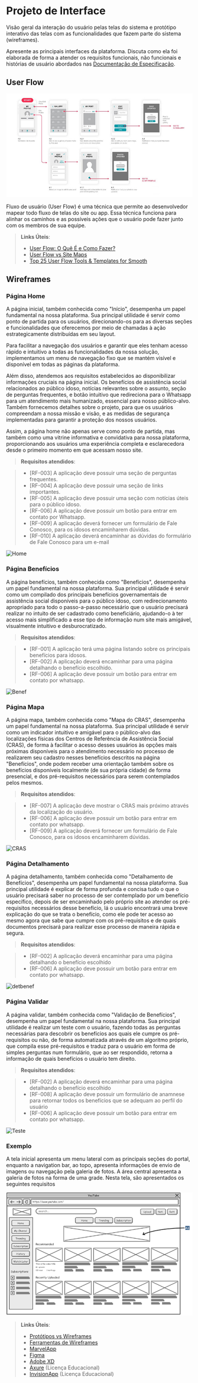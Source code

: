 
# Projeto de Interface

Visão geral da interação do usuário pelas telas do sistema e protótipo interativo das telas com as funcionalidades que fazem parte do sistema (wireframes).

 Apresente as principais interfaces da plataforma. Discuta como ela foi elaborada de forma a atender os requisitos funcionais, não funcionais e histórias de usuário abordados nas <a href="2-Especificação do Projeto.md"> Documentação de Especificação</a>.

## User Flow

![Exemplo de UserFlow](img/userflow.jpg)

Fluxo de usuário (User Flow) é uma técnica que permite ao desenvolvedor mapear todo fluxo de telas do site ou app. Essa técnica funciona para alinhar os caminhos e as possíveis ações que o usuário pode fazer junto com os membros de sua equipe.

> **Links Úteis**:
> - [User Flow: O Quê É e Como Fazer?](https://medium.com/7bits/fluxo-de-usu%C3%A1rio-user-flow-o-que-%C3%A9-como-fazer-79d965872534)
> - [User Flow vs Site Maps](http://designr.com.br/sitemap-e-user-flow-quais-as-diferencas-e-quando-usar-cada-um/)
> - [Top 25 User Flow Tools & Templates for Smooth](https://www.mockplus.com/blog/post/user-flow-tools)


## Wireframes

### Página Home

A página inicial, também conhecida como "Início", desempenha um papel fundamental na nossa plataforma. Sua principal utilidade é servir como ponto de partida para os usuários, direcionando-os para as diversas seções e funcionalidades que oferecemos por meio de chamadas à ação estrategicamente distribuídas em seu layout.

Para facilitar a navegação dos usuários e garantir que eles tenham acesso rápido e intuitivo a todas as funcionalidades da nossa solução, implementamos um menu de navegação fixo que se mantém visível e disponível em todas as páginas da plataforma.

Além disso, atendemos aos requisitos estabelecidos ao disponibilizar informações cruciais na página inicial. Os benefícios de assistência social relacionados ao público idoso, notícias relevantes sobre o assunto, seção de perguntas frequentes, e botão intuitivo que redireciona para o Whatsapp para um atendimento mais humanizado, essencial para nosso público-alvo. Também fornecemos detalhes sobre o projeto, para que os usuários compreendam a nossa missão e visão, e as medidas de segurança implementadas para garantir a proteção dos nossos usuários.

Assim, a página home não apenas serve como ponto de partida, mas também como uma vitrine informativa e convidativa para nossa plataforma, proporcionando aos usuários uma experiência completa e esclarecedora desde o primeiro momento em que acessam nosso site.

> **Requisitos atendidos**:

> - [RF-003] A aplicação deve possuir uma seção de perguntas frequentes.
> - [RF-004] A aplicação deve possuir uma seção de links importantes.
> - [RF-005] A aplicação deve possuir uma seção com notícias úteis para o público idoso.
> - [RF-006] A aplicação deve possuir um botão para entrar em contato por Whatsapp.
> - [RF-009] A aplicação deverá fornecer um formulário de Fale Conosco, para os idosos encaminharem dúvidas.
> - [RF-010] A aplicação deverá encaminhar as dúvidas do formulário de Fale Conosco para um e-mail

![Home](https://github.com/ICEI-PUC-Minas-PMV-SI/pmv-si-2024-1-pe1-t2-infosocial/assets/100433614/470b0e91-0b94-4eb7-957a-54ab16b6b2dc)

### Página Benefícios

A página benefícios, também conhecida como "Benefícios", desempenha um papel fundamental na nossa plataforma. Sua principal utilidade é servir como um compilado dos principais benefícios governamentais de assistência social disponíveis para o público idoso, com redirecionamento apropriado para todo o passo-a-passo necessário que o usuário precisará realizar no intuito de ser cadastrado como beneficiário, ajudando-o à ter acesso mais simplificado a esse tipo de informação num site mais amigável, visualmente intuitivo e desburocratizado.

> **Requisitos atendidos**:

> - [RF-001] A aplicação terá uma página listando sobre os principais benefícios para idosos.
> - [RF-002] A aplicação deverá encaminhar para uma página detalhando o benefício escolhido.
> - [RF-006] A aplicação deve possuir um botão para entrar em contato por whatsapp.


![Benef](https://github.com/ICEI-PUC-Minas-PMV-SI/pmv-si-2024-1-pe1-t2-infosocial/assets/100433614/8f3c2ec1-8f05-42b1-908f-cf5df048781e)


### Página Mapa

A página mapa, também conhecida como "Mapa do CRAS", desempenha um papel fundamental na nossa plataforma. Sua principal utilidade é servir como um indicador intuitivo e amigável para o público-alvo das localizações físicas dos Centros de Referência de Assistência Social (CRAS), de forma à facilitar o acesso desses usuários às opções mais próximas disponíveis para o atendimento necessário no processo de realizarem seu cadastro nesses benefícios descritos na página "Benefícios", onde podem receber uma orientação também sobre os benefícios disponíveis localmente (de sua própria cidade) de forma presencial, e dos pré-requisitos necessários para serem contemplados pelos mesmos.

> **Requisitos atendidos**:

> - [RF-007] A aplicação deve mostrar o CRAS mais próximo através da localização do usuário.
> - [RF-006] A aplicação deve possuir um botão para entrar em contato por whatsapp.
> - [RF-009] A aplicação deverá fornecer um formulário de Fale Conosco, para os idosos encaminharem dúvidas.

![CRAS](https://github.com/ICEI-PUC-Minas-PMV-SI/pmv-si-2024-1-pe1-t2-infosocial/assets/100433614/ea13db86-27a7-44e1-a444-b0c0fe38350d)

### Página Detalhamento

A página detalhamento, também conhecida como "Detalhamento de Benefícios", desempenha um papel fundamental na nossa plataforma. Sua principal utilidade é explicar de forma profunda e concisa tudo o que o usuário precisará saber no processo de ser contemplado por um benefício específico, depois de ser encaminhado pelo próprio site ao atender os pré-requisitos necessários desse benefício, lá o usuário encontrará uma breve explicação do que se trata o benefício, como ele pode ter acesso ao mesmo agora que sabe que cumpre com os pré-requisitos e de quais documentos precisará para realizar esse processo de maneira rápida e segura.

> **Requisitos atendidos**:

> - [RF-002] A aplicação deverá encaminhar para uma página detalhando o benefício escolhido
> - [RF-006] A aplicação deve possuir um botão para entrar em contato por whatsapp.

![detbenef](https://github.com/ICEI-PUC-Minas-PMV-SI/pmv-si-2024-1-pe1-t2-infosocial/assets/100433614/44b7aa87-60e3-4303-99c8-001b4eaadd67)

### Página Validar

A página validar, também conhecida como "Validação de Benefícios", desempenha um papel fundamental na nossa plataforma. Sua principal utilidade é realizar um teste com o usuário, fazendo todas as perguntas necessárias para descobrir os benefícios aos quais ele cumpre os pré-requisitos ou não, de forma automatizada através de um algoritmo próprio, que compila esse pré-requisitos e traduz para o usuário em forma de simples perguntas num formulário, que ao ser respondido, retorna a informação de quais benefícios o usuário tem direito.

> **Requisitos atendidos**:

> - [RF-002] A aplicação deverá encaminhar para uma página detalhando o benefício escolhido
> - [RF-008] A aplicação deve possuir um formulário de anamnese para retornar todos os benefícios que se adequam ao perfil do usuário
> - [RF-006] A aplicação deve possuir um botão para entrar em contato por whatsapp.

![Teste](https://github.com/ICEI-PUC-Minas-PMV-SI/pmv-si-2024-1-pe1-t2-infosocial/assets/100433614/97c9b612-6a4d-4e4f-912a-82afe71a32dc)


### Exemplo

A tela inicial apresenta um menu lateral com as principais seções do portal, enquanto a navigation bar, ao topo, apresenta informações de envio de imagens ou navegação pela galeria de fotos. A área central apresenta a galeria de fotos na forma de uma grade. Nesta tela, são apresentados os seguintes requisitos

![Exemplo de Wireframe](img/wireframe-example.png)

 
> **Links Úteis**:
> - [Protótipos vs Wireframes](https://www.nngroup.com/videos/prototypes-vs-wireframes-ux-projects/)
> - [Ferramentas de Wireframes](https://rockcontent.com/blog/wireframes/)
> - [MarvelApp](https://marvelapp.com/developers/documentation/tutorials/)
> - [Figma](https://www.figma.com/)
> - [Adobe XD](https://www.adobe.com/br/products/xd.html#scroll)
> - [Axure](https://www.axure.com/edu) (Licença Educacional)
> - [InvisionApp](https://www.invisionapp.com/) (Licença Educacional)
